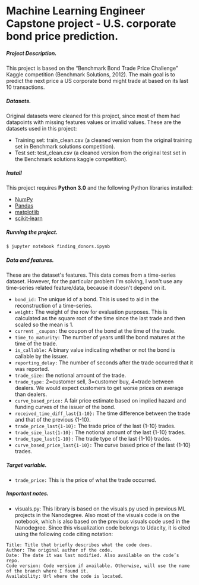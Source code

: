 # Machine Learning Engineer Capstone project - U.S. corporate bond price prediction.

##### Project Description.

This project is based on the “Benchmark Bond Trade Price Challenge” Kaggle competition (Benchmark Solutions, 2012). The main goal is to predict the next price a US corporate bond might trade at based on its last 10 transactions. 

##### Datasets.

Original datasets were cleaned for this project, since most of them had datapoints with missing features values or invalid values. These are the datasets used in this project:

- Training set: train_clean.csv (a cleaned version from the original training set in Benchmark solutions competition).
- Test set: test_clean.csv (a cleaned version from the original test set in the Benchmark solutions kaggle competition).

##### Install

This project requires **Python 3.0** and the following Python libraries installed:

- [NumPy](http://www.numpy.org/)
- [Pandas](http://pandas.pydata.org)
- [matplotlib](http://matplotlib.org/)
- [scikit-learn](http://scikit-learn.org/stable/)

##### Running the project.

```sh
$ jupyter notebook finding_donors.ipynb
```
##### Data and features.

These are the dataset's features. This data comes from a time-series dataset. However, for the particular problem I'm solving, I won't use any time-series related feature/data, because it doesn't depend on it.

- `bond_id:` The unique id of a bond. This is used to aid in the reconstruction of a time-series.
- `weight:` The weight of the row for evaluation purposes. This is calculated as the square
root of the time since the last trade and then scaled so the mean is 1.
- `current _coupon:` the coupon of the bond at the time of the trade.
- `time_to_maturity:` The number of years until the bond matures at the time of the trade.
- `is_callable:` A binary value indicating whether or not the bond is callable by the issuer.
- `reporting_delay:` The number of seconds after the trade occurred that it was reported.
- `trade_size:` the notional amount of the trade.
- `trade_type:` 2=customer sell, 3=customer buy, 4=trade between dealers. We would expect
customers to get worse prices on average than dealers.
- `curve_based_price:` A fair price estimate based on implied hazard and funding curves of
the issuer of the bond.
- `received_time_diff_last{1-10}:` The time difference between the trade and that of the
previous {1-10}.
- `trade_price_last{1-10}:` The trade price of the last {1-10} trades.
- `trade_size_last{1-10}:` The notional amount of the last {1-10} trades.
- `trade_type_last{1-10}:` The trade type of the last {1-10} trades.
- `curve_based_price_last{1-10}:` The curve based price of the last {1-10} trades.

##### Target variable.
- `trade_price:` This is the price of what the trade occurred.

##### Important notes.

- visuals.py: This library is based on the visuals.py used in previous ML projects in the Nanodegree. Also most of the visuals code is on the notebook, which is also based on the previous visuals code used in the Nanodegree. Since this visualization code belongs to Udacity, it is cited using the following code citing notation:

```
Title: Title that briefly describes what the code does.
Author: The original author of the code.
Date: The date it was last modified. Also available on the code’s repo.
Code version: Code version if available. Otherwise, will use the name of the branch where I found it.
Availability: Url where the code is located.
```
